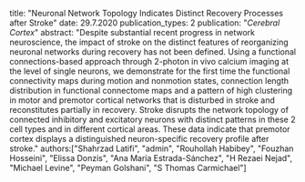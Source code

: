 title: "Neuronal Network Topology Indicates Distinct Recovery Processes after Stroke"
date: 29.7.2020
publication_types: 2
publication: "*Cerebral Cortex*"
abstract: "Despite substantial recent progress in network neuroscience, the impact of stroke on the distinct features of reorganizing neuronal networks during recovery has not been defined. Using a functional connections-based approach through 2-photon in vivo calcium imaging at the level of single neurons, we demonstrate for the first time the functional connectivity maps during motion and nonmotion states, connection length distribution in functional connectome maps and a pattern of high clustering in motor and premotor cortical networks that is disturbed in stroke and reconstitutes partially in recovery. Stroke disrupts the network topology of connected inhibitory and excitatory neurons with distinct patterns in these 2 cell types and in different cortical areas. These data indicate that premotor cortex displays a distinguished neuron-specific recovery profile after stroke."
authors:["Shahrzad Latifi", "admin", "Rouhollah Habibey", "Fouzhan Hosseini", "Elissa Donzis", "Ana María Estrada-Sánchez", "H Rezaei Nejad", "Michael Levine", "Peyman Golshani", "S Thomas Carmichael"]
